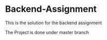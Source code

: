 # Backend-Assignment
This is the solution for the backend assignment

The Project is done under master branch

